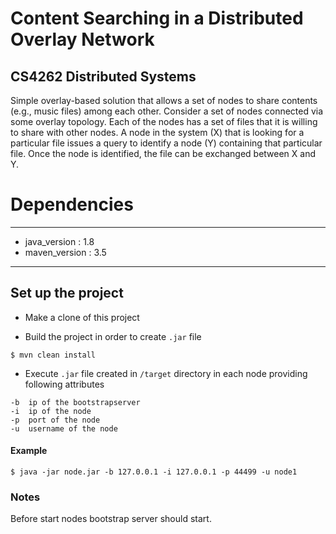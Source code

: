 # Content Searching in a Distributed Overlay Network
## CS4262 Distributed Systems

Simple overlay-based solution that allows a set of nodes to share contents (e.g., music files) among each other. Consider a set of nodes connected via some overlay topology.
Each of the nodes has a set of files that it is willing to share with other nodes. A node in the system (X) that is looking for a particular file issues a query to identify a node (Y) containing that particular file.
Once the node is identified, the file can be exchanged between X and Y.

# Dependencies

---
- java_version  : 1.8
- maven_version : 3.5
---

## Set up the project

- Make a clone of this project

- Build the project in order to create `.jar` file
```
$ mvn clean install
```

- Execute `.jar` file created in `/target` directory in each node providing following attributes

```
-b  ip of the bootstrapserver
-i  ip of the node
-p  port of the node
-u  username of the node
```

#### Example

```
$ java -jar node.jar -b 127.0.0.1 -i 127.0.0.1 -p 44499 -u node1
```

### Notes
Before start nodes bootstrap server should start.
